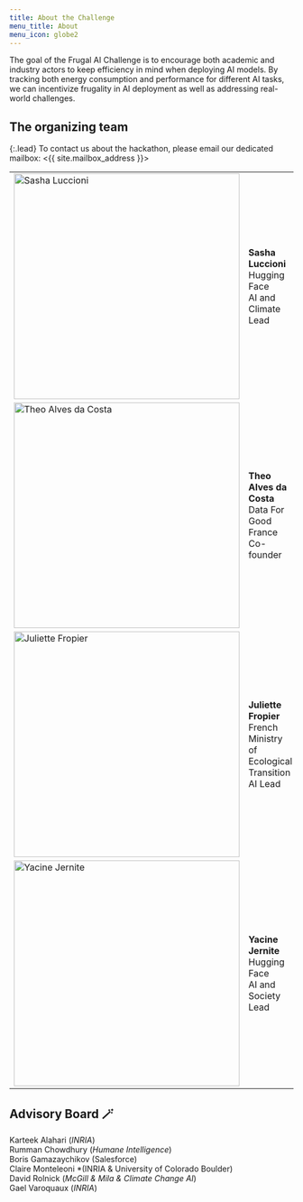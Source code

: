 ```yaml
---
title: About the Challenge
menu_title: About
menu_icon: globe2
---
```


The goal of the Frugal AI Challenge is to encourage both academic and industry actors to keep efficiency in mind when deploying AI models. By tracking both energy consumption and performance for different AI tasks, we can incentivize frugality in AI deployment as well as addressing real-world challenges.

## The organizing team

{:.lead}
To contact us about the hackathon, please email our dedicated mailbox:
<{{ site.mailbox_address }}>

<table class="team-list">
    <tr>
        <td>
            <img alt="Sasha Luccioni" src="https://github.com/user-attachments/assets/d89d9499-cc44-4249-9e32-88cbb66612d3" width="400" >
        </td>
        <td>
            <strong>Sasha Luccioni</strong>
            <span class="profile-links">
                <a title="Website" href="https://sashaluccioni.com/"><i class="bi bi-globe2"></i></a>
                <a title="Twitter" href="https://twitter.com/SashaMTL"><i class="bi bi-twitter"></i></a>
            </span>
            <br>Hugging Face
            <br> AI and Climate Lead
        </td>
    </tr>
    <tr>
        <td>
            <img alt="Theo Alves da Costa" src="https://github.com/user-attachments/assets/574b4b89-eee0-4b49-ab16-0db00e11897f" width="400" >
        </td>
        <td>
            <strong>Theo Alves da Costa </strong>
            <span class="profile-links">
                <a title="LinkedIn" href="https://www.linkedin.com/in/th%C3%A9o-alves-da-costa-09397a82/"><i class="bi bi-globe2"></i></a>
                <a title="Twitter" href="https://twitter.com/theolvsdc"><i class="bi bi-twitter"></i></a>
            </span>
            <br>Data For Good France
            <br> Co-founder
        </td>
    </tr>
    <tr>
        <td>
            <img alt="Juliette Fropier" src="https://github.com/user-attachments/assets/06bc49da-264c-4f07-bd44-6a8b9679b464" width="400" >
        </td>
        <td>
            <strong>Juliette Fropier</strong>
            <br>French Ministry of Ecological Transition
            <br> AI Lead 
        </td>
    </tr>
    <tr>
        <td>
            <img alt="Yacine Jernite" src="https://github.com/user-attachments/assets/f80755bf-d882-49a0-9ce9-29e8f8954652" width="400" >
        </td>
        <td>
            <strong>Yacine Jernite</strong>
            <span class="profile-links">
                <a title="Website" href="https://yjernite.github.io/"><i class="bi bi-globe2"></i></a>
                <a title="Twitter" href="https://x.com/YJernite"><i class="bi bi-twitter"></i></a>
            </span>
            <br> Hugging Face
            <br> AI and Society Lead
        </td>
    </tr>
</table>

## Advisory Board 🪄
Karteek Alahari (*INRIA*) <br>
Rumman Chowdhury (*Humane Intelligence*) <br>
Boris Gamazaychikov (Salesforce) <br>
Claire Monteleoni *(INRIA & University of Colorado Boulder) <br>
David Rolnick (*McGill & Mila & Climate Change AI*) <br>
Gael Varoquaux (*INRIA*) <br>
